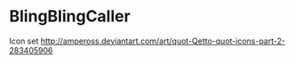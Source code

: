 BlingBlingCaller
================

Icon set
http://ampeross.deviantart.com/art/quot-Qetto-quot-icons-part-2-283405906
